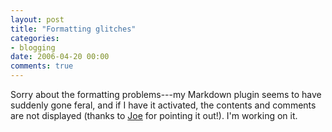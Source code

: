 ```yaml
---
layout: post
title: "Formatting glitches"
categories:
- blogging
date: 2006-04-20 00:00
comments: true
---
```


<p>Sorry about the formatting problems---my Markdown plugin seems to have suddenly gone feral, and if I have it activated, the contents and comments are not displayed (thanks to <a href="http://itotd.com/">Joe</a> for pointing it out!). I'm working on it.</p>



